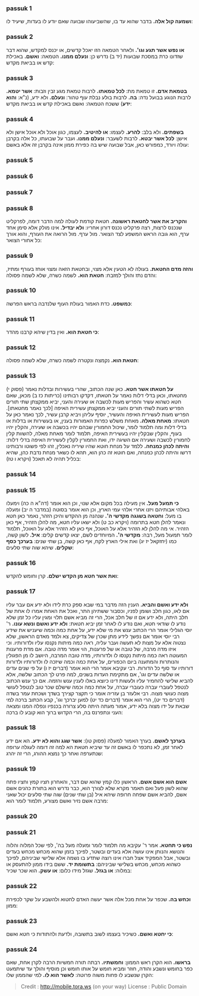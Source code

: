 
### passuk 1
<b>ושמעה קול אלה.</b> בדבר שהוא עד בו, שהשביעוהו שבועה שאם יודע לו בעדות, שיעיד לו:

### passuk 2
<b>או נפש אשר תגע וגו'.</b> ולאחר הטמאה הזו יאכל קדשים, או יכנס למקדש, שהוא דבר שזדונו כרת במסכת שבועות (יד ב) נדרש כן: 
<b>ונעלם ממנו.</b> הטמאה: 
<b>ואשם.</b> באכילת קדש או בביאת מקדש:

### passuk 3
<b>בטמאת אדם.</b> זו טמאת מת: 
<b>לכל טמאתו.</b> לרבות טמאת מגע זבין וזבות: 
<b>אשר יטמא.</b> לרבות הנוגע בבועל נדה: 
<b>בה.</b> לרבות בולע נבלת עוף טהור: 
<b>ונעלם.</b> ולא ידע, (נ"א: 
<b>והוא ידע</b>) ששכח הטמאה: ואשם באכילת קדש או בביאת מקדש:

### passuk 4
<b>בשפתים.</b> ולא בלב: 
<b>להרע.</b> לעצמו: 
<b>או להיטיב.</b> לעצמו, כגון אוכל ולא אוכל אישן ולא אישן: 
<b>לכל אשר יבטא.</b> לרבות לשעבר: 
<b>ונעלם ממנו.</b> ועבר על שבועתו, כל אלה בקרבן עולה ויורד, כמפורש כאן, אבל שבועה שיש בה כפירת ממון אינה בקרבן זה אלא באשם:

### passuk 5

### passuk 6

### passuk 7

### passuk 8
<b>והקריב את אשר לחטאת ראשונה.</b> חטאת קודמת לעולה למה הדבר דומה, לפרקליט שנכנס לרצות, רצה פרקליט נכנס דורון אחריו: 
<b>ולא יבדיל.</b> אינו מולק אלא סימן אחד ערף, הוא גובה הראש המשפע לצד הצואר. מול ערף. מול הרואה את העורף, והוא אורך כל אחורי הצואר:

### passuk 9
<b>והזה מדם החטאת.</b> בעולה לא הטעין אלא מצוי, ובחטאת הזאה ומצוי אוחז בעורף ומתיז, והדם נתז והולך למזבח: 
<b>חטאת הוא.</b> לשמה כשרה, שלא לשמה פסולה:

### passuk 10
<b>כמשפט.</b> כדת האמור בעולת העוף שלנדבה בראש הפרשה:

### passuk 11
<b>כי חטאת הוא.</b> ואין בדין שיהא קרבנו מהדר:

### passuk 12
<b>חטאת הוא.</b> נקמצה ונקטרה לשמה כשרה, שלא לשמה פסולה:

### passuk 13
<b>על חטאתו אשר חטא.</b> כאן שנה הכתוב, שהרי בעשירות ובדלות נאמר (פסוק י) מחטאתו, וכאן בדלי דלות נאמר על חטאתו, דקדקו רבותינו (כריתות כז ב) מכאן, שאם חטא כשהוא עשיר והפריש מעות לכשבה או שעירה והעני, יביא ממקצתן שתי תורים הפריש מעות לשתי תורים והעני יביא ממקצתן עשירית האיפה [לכך נאמר מחטאתו]. הפריש מעות לעשירית האיפה והעשיר, יוסיף עליהן ויביא קרבן עשיר, לכך נאמר כאן על חטאתו: 
<b>מאחת מאלה.</b> מאחת משלש כפרות האמורות בענין, או בעשירות או בדלות או בדלי דלות ומה תלמוד לומר, שיכול החמורין שבהם יהיו בכשבה או שעירה, והקלין יהיו בעוף, והקלין שבקלין יהיו בעשירית האיפה, תלמוד לומר מאחת מאלה, להשוות קלין לחמורין לכשבה ושעירה אם השיגה ידו, ואת החמורין לקלין לעשירית האיפה בדלי דלות: 
<b>והיתה לכהן כמנחה.</b> ללמד על מנחת חוטא שהיו שיריה נאכלין, זהו לפי פשוטו ורבותינו דרשו והיתה לכהן כמנחה, ואם חוטא זה כהן הוא, תהא לו כשאר מנחת נדבת כהן, שהיא בכליל תהיה לא תאכל (ויקרא ו טז):

### passuk 14

### passuk 15
<b>כי תמעל מעל.</b> אין מעילה בכל מקום אלא שנוי, וכן הוא אומר (דה"א ה כה) וימעלו באלהי אבותיהם ויזנו אחרי אלהי עמי הארץ, וכן הוא אומר בסוטה (במדבר ה יב) ומעלה בו מעל: 
<b>וחטאה בשגגה מקדשי ה'.</b> שנהנה מן ההקדש והיכן הזהר, נאמר כאן חטא ונאמר להלן חטא בתרומה (ויקרא כב ט) ולא ישאו עליו חטא, מה להלן הזהיר, אף כאן הזהיר. אי מה להלן לא הזהיר אלא על האוכל, אף כאן לא הזהיר אלא על האוכל, תלמוד לומר תמעול מעל, רבה: 
<b>מקדשי ה'.</b> המיוחדים לשם, יצאו קדשים קלים: 
<b>איל.</b> לשון קשה, כמו (יחזקאל יז יג) ואת אילי הארץ לקח, אף כאן קשה, בן שתי שנים: 
<b>בערכך כסף שקלים.</b> שיהא שוה שתי סלעים:

### passuk 16
<b>ואת אשר חטא מן הקדש ישלם.</b> קרן וחומש להקדש:

### passuk 17
<b>ולא ידע ואשם והביא.</b> הענין הזה מדבר במי שבא ספק כרת לידו ולא ידע אם עבר עליו אם לאו, כגון חלב ושומן לפניו, וכסבור ששתיהן התר, ואכל את האחת אמרו לו אחת של חלב היתה, ולא ידע אם זו של חלב אכל, הרי זה מביא אשם תלוי ומגין עליו כל זמן שלא נודע לו שודאי חטא, ואם נודע לו לאחר זמן יביא חטאת: 
<b>ולא ידע ואשם ונשא עונו.</b> ר' יוסי הגלילי אומר הרי הכתוב ענש את מי שלא ידע, על אחת כמה וכמה שיעניש את שידע רבי יוסי אומר אם נפשך לידע מתן שכרן של צדיקים, צא ולמד מאדם הראשון, שלא נצטוה אלא על מצות לא תעשה ועבר עליה, ראה כמה מיתות נקנסו עליו ולדורותיו. וכי איזו מדה מרבה, של טובה או של פרענות, הוי אומר מדה טובה. אם מדת פרענות המעוטה ראה כמה מיתות נקנסו לו ולדורותיו, מדה טובה המרבה, היושב לו מן הפגולין והנותרות והמתענה ביום הכפורים, על אחת כמה וכמה שיזכה לו ולדורותיו ולדורות דורותיו עד סוף כל הדורות. רבי עקיבא אומר הרי הוא אומר (דברים יז ו) על פי שנים עדים או שלשה עדים וגו', אם מתקימת העדות בשנים, למה פרט לך הכתוב שלשה, אלא להביא שלישי להחמיר עליו ולעשות דינו כיוצא באלו לענין ענש והזמה. אם כך ענש הכתוב לנטפל לעוברי עברה כעוברי עברה, על אחת כמה וכמה שישלם שכר טוב לנטפל לעושי מצוה כעושי מצוה. רבי אלעזר בן עזריה אומר כי תקצר קצירך בשדך ושכחת עמר בשדה (דברים כד יט), הרי הוא אומר (דברים כד יט) למען יברכך וגו', קבע הכתוב ברכה למי שבאת על ידו מצוה בלא ידע, אמור מעתה היתה סלע צרורה בכנפיו ונפלה המנו ומצאה העני ונתפרנס בה, הרי הקדוש ברוך הוא קובע לו ברכה: 

### passuk 18
<b>בערכך לאשם.</b> בערך האמור למעלה (פסוק טו): 
<b>אשר שגג והוא לא ידע.</b> הא אם ידע לאחר זמן, לא נתכפר לו באשם זה עד שיביא חטאת הא למה זה דומה לעגלה ערופה שנתערפה ואחר כך נמצא ההורג, הרי זה יהרג:

### passuk 19
<b>אשם הוא אשם אשם.</b> הראשון כלו קמץ שהוא שם דבר, והאחרון חציו קמץ וחציו פתח שהוא לשון פעל ואם תאמר מקרא שלא לצורך הוא, כבר נדרש הוא בתורת כהנים אשם אשם, להביא אשם שפחה חרופה שיהא איל (בן שתי שנים) שוה שתי סלעים יכול שאני מרבה אשם נזיר ואשם מצורע, תלמוד לומר הוא: 

### passuk 20

### passuk 21
<b>נפש כי תחטא.</b> אמר ר' עקיבא מה תלמוד לומר ומעלה מעל בה', לפי שכל המלוה והלוה והנושא והנותן אינו עושה אלא בעדים ובשטר, לפיכך בזמן שהוא מכחש מכחש בעדים ובשטר, אבל המפקיד אצל חברו אינו רוצה שתדע בו נשמה אלא שלישי שביניהם, לפיכך כשהוא מכחש, מכחש בשלישי שביניהם: 
<b>בתשומת יד.</b> ששם בידו ממון להתעסק או במלוה: 
<b>או בגזל.</b> שגזל מידו כלום: 
<b>או עשק.</b> הוא שכר שכיר:

### passuk 22
<b>וכחש בה.</b> שכפר על אחת מכל אלה אשר יעשה האדם לחטוא ולהשבע על שקר לכפירת ממון:

### passuk 23
<b>כי יחטא ואשם.</b> כשיכיר בעצמו לשוב בתשובה, ולדעת ולהתודות כי חטא ואשם:

### passuk 24
<b>בראשו.</b> הוא הקרן ראש הממון: 
<b>וחמשתיו.</b> רבתה תורה חמשיות הרבה לקרן אחת, שאם כפר בחומש ונשבע והודה, חוזר ומביא חומש על אותו חומש וכן מוסיף והולך עד שיתמעט הקרן שנשבע לו פחות משוה פרוטה: 
<b>לאשר הוא לו.</b> למי שהממון שלו:

>Credit : http://mobile.tora.ws (on your way)
>License : Public Domain